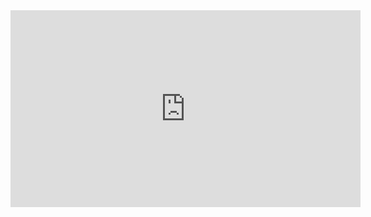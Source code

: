 ﻿<iframe width="560" height="315" src="https://www.youtube.com/embed/jw_RRa-TsNg?list=PL1DEQjXG2xnLLgAvCS_Ykv7sD7ulmQ34l" frameborder="0" allowfullscreen></iframe>